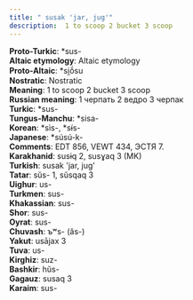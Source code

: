 ```yaml
---
title: " susak 'jar, jug'"
description:  1 to scoop 2 bucket 3 scoop
---
```


<strong>Proto-Turkic</strong>:  *sus-<br>
<strong>Altaic etymology</strong>:  Altaic etymology<br>
<strong> Proto-Altaic</strong>:  *si̯ŏ́su<br>
<strong>Nostratic</strong>:  Nostratic<br>
<strong>Meaning</strong>:  1 to scoop 2 bucket 3 scoop<br>
<strong>Russian meaning</strong>:  1 черпать 2 ведро 3 черпак<br>
<strong>Turkic</strong>:  *sus-<br>
<strong>Tungus-Manchu</strong>:  *sisa-<br>
<strong>Korean</strong>:  *sìs-, *sɨ́s-<br>
<strong>Japanese</strong>:  *súsú-k-<br>
<strong>Comments</strong>:  EDT 856, VEWT 434, ЭСТЯ 7.<br>
<strong>Karakhanid</strong>:  susɨq 2, susɣaq 3 (MK)<br>
<strong>Turkish</strong>:  susak 'jar, jug'<br>
<strong>Tatar</strong>:  sŭs- 1, sŭsqaq 3<br>
<strong>Uighur</strong>:  us-<br>
<strong>Turkmen</strong>:  sus-<br>
<strong>Khakassian</strong>:  sus-<br>
<strong>Shor</strong>:  sus-<br>
<strong>Oyrat</strong>:  sus-<br>
<strong>Chuvash</strong>:  ъʷs- (ăs-)<br>
<strong>Yakut</strong>:  usājax 3<br>
<strong>Tuva</strong>:  us-<br>
<strong>Kirghiz</strong>:  suz-<br>
<strong>Bashkir</strong>:  hŭs-<br>
<strong>Gagauz</strong>:  susaq 3<br>
<strong>Karaim</strong>:  sus-<br>


